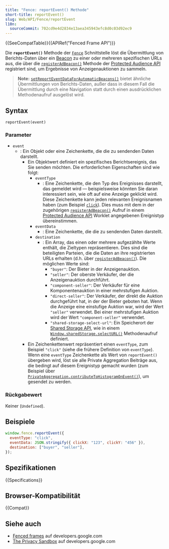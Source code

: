 ```yaml
---
title: "Fence: reportEvent() Methode"
short-title: reportEvent()
slug: Web/API/Fence/reportEvent
l10n:
  sourceCommit: 702cd9e4d2834e13aea345943efc8d0c03d92ec9
---
```


{{SeeCompatTable}}{{APIRef("Fenced Frame API")}}

Die **`reportEvent()`** Methode der [`Fence`](/de/docs/Web/API/Fence) Schnittstelle löst die Übermittlung von Berichts-Daten über ein [Beacon](/de/docs/Web/API/Beacon_API) zu einer oder mehreren spezifischen URLs aus, die über die [`registerAdBeacon()`](/de/docs/Web/API/InterestGroupReportingScriptRunnerGlobalScope/registerAdBeacon) Methode der [Protected Audience API](https://developers.google.com/privacy-sandbox/private-advertising/protected-audience) registriert sind, um Ergebnisse von Anzeigenauktionen zu sammeln.

> **Note:** [`setReportEventDataForAutomaticBeacons()`](/de/docs/Web/API/Fence/setReportEventDataForAutomaticBeacons) bietet ähnliche Übermittlungen von Berichts-Daten, außer dass in diesem Fall die Übermittlung durch eine Navigation statt durch einen ausdrücklichen Methodenaufruf ausgelöst wird.

## Syntax

```js-nolint
reportEvent(event)
```

### Parameter

- `event`
  - : Ein Objekt oder eine Zeichenkette, die die zu sendenden Daten darstellt.
    - Ein Objektwert definiert ein spezifisches Berichtsereignis, das Sie senden möchten. Die erforderlichen Eigenschaften sind wie folgt:
      - `eventType`
        - : Eine Zeichenkette, die den Typ des Ereignisses darstellt, das gemeldet wird — beispielsweise könnten Sie daran interessiert sein, wie oft auf eine Anzeige geklickt wird. Diese Zeichenkette kann jeden relevanten Ereignisnamen haben (zum Beispiel [`click`](/de/docs/Web/API/Element/click_event)). Dies muss mit dem in der zugehörigen [`registerAdBeacon()`](/de/docs/Web/API/InterestGroupReportingScriptRunnerGlobalScope/registerAdBeacon) Aufruf in einem [Protected Audience API](https://developers.google.com/privacy-sandbox/private-advertising/protected-audience) Worklet angegebenen Ereignistyp übereinstimmen.
      - `eventData`
        - : Eine Zeichenkette, die die zu sendenden Daten darstellt.
      - `destination`
        - : Ein Array, das einen oder mehrere aufgezählte Werte enthält, die Zieltypen repräsentieren. Dies sind die beteiligten Parteien, die die Daten an ihre registrierten URLs erhalten (d.h. über [`registerAdBeacon()`](/de/docs/Web/API/InterestGroupReportingScriptRunnerGlobalScope/registerAdBeacon)). Die möglichen Werte sind:
          - `"buyer"`: Der Bieter in der Anzeigenauktion.
          - `"seller"`: Der oberste Verkäufer, der die Anzeigenauktion durchführt.
          - `"component-seller"`: Der Verkäufer für eine Komponentenauktion in einer mehrstufigen Auktion.
          - `"direct-seller"`: Der Verkäufer, der direkt die Auktion durchgeführt hat, in der der Bieter geboten hat. Wenn die Anzeige eine einstufige Auktion war, wird der Wert `"seller"` verwendet. Bei einer mehrstufigen Auktion wird der Wert `"component-seller"` verwendet.
          - `"shared-storage-select-url"`: Ein Speicherort der [Shared Storage API](https://developers.google.com/privacy-sandbox/private-advertising/shared-storage), wie in einem [`Window.sharedStorage.selectURL()`](/de/docs/Web/API/WindowSharedStorage/selectURL) Methodenaufruf definiert.
    - Ein Zeichenkettenwert repräsentiert einen `eventType`, zum Beispiel `"click"` (siehe die frühere Definition von `eventType`). Wenn eine `eventType` Zeichenkette als Wert von `reportEvent()` übergeben wird, löst sie alle Private Aggregation Beiträge aus, die bedingt auf diesem Ereignistyp gemacht wurden (zum Beispiel über [`PrivateAggregation.contributeToHistogramOnEvent()`](/de/docs/Web/API/PrivateAggregation/contributeToHistogramOnEvent)), um gesendet zu werden.

### Rückgabewert

Keiner (`Undefined`).

## Beispiele

```js
window.fence.reportEvent({
  eventType: "click",
  eventData: JSON.stringify({ clickX: "123", clickY: "456" }),
  destination: ["buyer", "seller"],
});
```

## Spezifikationen

{{Specifications}}

## Browser-Kompatibilität

{{Compat}}

## Siehe auch

- [Fenced frames](https://developers.google.com/privacy-sandbox/private-advertising/fenced-frame) auf developers.google.com
- [The Privacy Sandbox](https://developers.google.com/privacy-sandbox) auf developers.google.com
